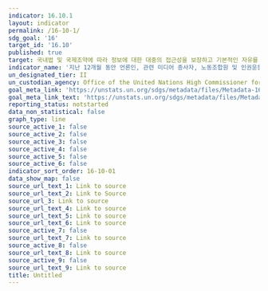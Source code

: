 ```yaml
---
indicator: 16.10.1
layout: indicator
permalink: /16-10-1/
sdg_goal: '16'
target_id: '16.10'
published: true
target: 국내법 및 국제조약에 따라 정보에 대한 대중의 접근성을 보장하고 기본적인 자유를 보호
indicator_name: '지난 12개월 동안 언론인, 관련 미디어 종사자, 노동조합원 및 인권운동가를 대상으로 한 살인, 납치, 실종, 강제구금 및 고문 건수'
un_designated_tier: II
un_custodian_agency: Office of the United Nations High Commissioner for Human Rights (OHCHR)
goal_meta_link: 'https://unstats.un.org/sdgs/metadata/files/Metadata-16-10-01.pdf'
goal_meta_link_text: 'https://unstats.un.org/sdgs/metadata/files/Metadata-16-10-01.pdf'
reporting_status: notstarted
data_non_statistical: false
graph_type: line
source_active_1: false
source_active_2: false
source_active_3: false
source_active_4: false
source_active_5: false
source_active_6: false
indicator_sort_order: 16-10-01
data_show_map: false
source_url_text_1: Link to source
source_url_text_2: Link to Source
source_url_3: Link to source
source_url_text_4: Link to source
source_url_text_5: Link to source
source_url_text_6: Link to source
source_active_7: false
source_url_text_7: Link to source
source_active_8: false
source_url_text_8: Link to source
source_active_9: false
source_url_text_9: Link to source
title: Untitled
---
```

